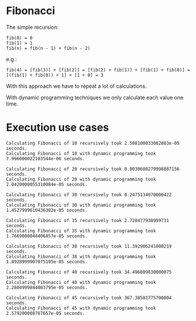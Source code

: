 Fibonacci
==

The simple recursion:

```
fib(0) = 0
fib(1) = 1
fib(n) = fib(n - 1) + fib(n - 2)
```

e.g.:
```
fib(4) = [fib(3)] + [fib(2)] = [fib(2) + fib(1)] + [fib(1) + fib(0)] = [(fib(1) + fib(0)) + 1] + [1 + 0] = 3
```

With this approach we have to repeat a lot of calculations.

With dynamic programming techniques we only calculate each value one time.


Execution use cases
==

```
Calculating Fibonacci of 10 recursively took 2.508100033082883e-05 seconds.
Calculating Fibonacci of 10 with dynamic programming took 7.996000022103544e-06 seconds.
```

```
Calculating Fibonacci of 20 recursively took 0.0030608279998887156 seconds.
Calculating Fibonacci of 20 with dynamic programming took 2.0420000055310084e-05 seconds.
```

```
Calculating Fibonacci of 30 recursively took 0.2475134070000422 seconds.
Calculating Fibonacci of 30 with dynamic programming took 1.4527999610436382e-05 seconds.
```

```
Calculating Fibonacci of 35 recursively took 2.728477938999731 seconds.
Calculating Fibonacci of 35 with dynamic programming took 1.7669000044406857e-05 seconds.
```

```
Calculating Fibonacci of 38 recursively took 11.392906241000219 seconds.
Calculating Fibonacci of 38 with dynamic programming took 1.8928999907075195e-05 seconds.
```

```
Calculating Fibonacci of 40 recursively took 34.496809830000075 seconds.
Calculating Fibonacci of 40 with dynamic programming took 2.2804999844083795e-05 seconds.
```

```
Calculating Fibonacci of 45 recursively took 367.38581775700004 seconds.
Calculating Fibonacci of 45 with dynamic programming took 2.579200008767657e-05 seconds.
```
